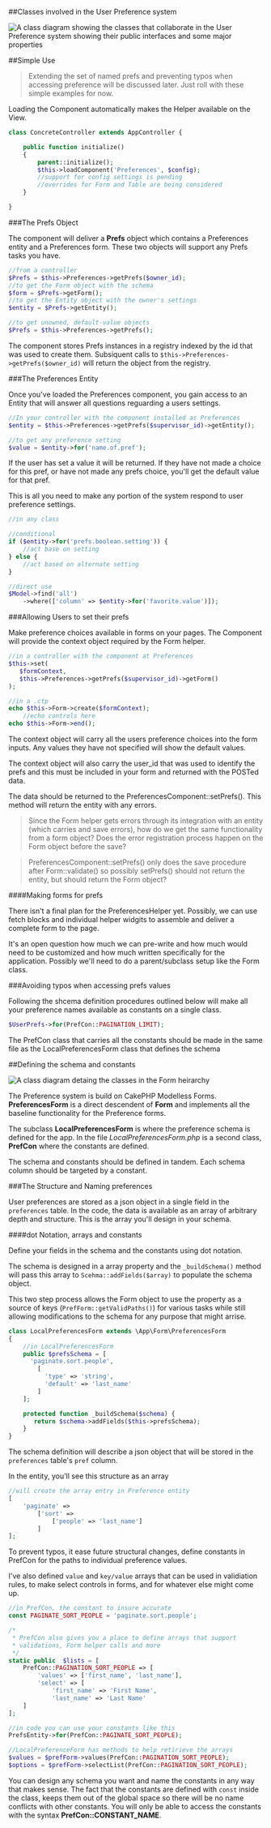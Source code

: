 ##Classes involved in the User Preference system

![A class diagram showing the classes that collaborate in the User Preference system showing their public interfaces and some major properties](/img/images/image/708e8e4b-a00e-42b0-a5a0-a74b7921b08b/classes-in-preference-sys.png "Classes in the Preferences system and their basic associations")

##Simple Use

>Extending the set of named prefs and preventing typos when accessing preference will be discussed later. Just roll with these simple examples for now.

Loading the Component automatically makes the Helper available on the View.

```php
class ConcreteController extends AppController {

    public function initialize()
    {
        parent::initialize();
        $this->loadComponent('Preferences', $config);
        //support for config settings is pending
        //overrides for Form and Table are being considered
    }

}
```

###The Prefs Object

The component will deliver a **Prefs** object which contains a Preferences entity and a Preferences form. These two objects will support any Prefs tasks you have.

```php
//from a controller
$Prefs = $this->Preferences->getPrefs($owner_id);
//to get the Form object with the schema
$form = $Prefs->getForm();
//to get the Entity object with the owner's settings
$entity = $Prefs->getEntity();

//to get unowned, default-value objects
$Prefs = $this->Preferences->getPrefs();
```

The component stores Prefs instances in a registry indexed by the id that was used to create them. Subsiquent calls to `$this->Preferences->getPrefs($owner_id)` will return the object from the registry.

###The Preferences Entity

Once you've loaded the Preferences component, you gain access to an Entity that will answer all questions reguarding a users settings.

```php
//In your controller with the component installed as Preferences
$entity = $this->Preferences->getPrefs($supervisor_id)->getEntity();

//to get any preference setting
$value = $entity->for('name.of.pref');
```

If the user has set a value it will be returned. If they have not made a choice for this pref, or have not made any prefs choice, you'll get the default value for that pref.

This is all you need to make any portion of the system respond to user preference settings.

```php
//in any class

//conditional
if ($entity->for('prefs.boolean.setting')) {
    //act base on setting
} else {
    //act based on alternate setting
}

//direct use
$Model->find('all')
    ->where(['column' => $entity->for('favorite.value')]);
```

###Allowing Users to set their prefs

Make preference choices available in forms on your pages. The Component will provide the context object required by the Form helper.

```php
//in a controller with the component at Preferences
$this->set(
   $formContext,
   $this->Preferences->getPrefs($supervisor_id)->getForm()
);

//in a .ctp
echo $this->Form->create($formContext);
    //echo controls here
echo $this->Form->end();
```

The context object will carry all the users preference choices into the form inputs. Any values they have not specified will show the default values.

The context object will also carry the user_id that was used to identify the prefs and this must be included in your form and returned with the POSTed data.

The data should be returned to the PreferencesComponent::setPrefs(). This method will return the entity with any errors.

>Since the Form helper gets errors through its integration with an entity (which carries and save errors), how do we get the same functionality from a form object? Does the error registration process happen on the Form object before the save?

>PreferencesComponent::setPrefs() only does the save procedure after Form::validate() so possibly setPrefs() should not return the entity, but should return the Form object?

####Making forms for prefs

There isn't a final plan for the PreferencesHelper yet. Possibly, we can use fetch blocks and individual helper widgits to assemble and deliver a complete form to the page.

It's an open question how much we can pre-write and how much would need to be customized and how much written specifically for the application. Possibly we'll need to do a parent/subclass setup like the Form class.

###Avoiding typos when accessing prefs values

Following the shcema definition procedures outlined below will make all your preference names available as constants on a single class.

```php
$UserPrefs->for(PrefCon::PAGINATION_LIMIT);
```

The PrefCon class that carries all the constants should be made in the same file as the LocalPreferencesForm class that defines the schema

##Defining the schema and constants

![A class diagram detaing the classes in the Form heirarchy](/img/images/image/b5a11a6a-6ad8-4d5e-9342-2adb81622b67/preference_form_heirarchy.png "Focusing on the classes in the Form heriarchy")

The Preference system is build on CakePHP Modelless Forms. **PreferencesForm** is a direct descendent of **Form** and implements all the baseline functionality for the Preference forms.

The subclass **LocalPreferencesForm** is where the preference schema is defined for the app. In the file *LocalPreferencesForm.php* is a second class, **PrefCon** where the constants are defined.

The schema and constants should be defined in tandem. Each schema column should be targeted by a constant.

###The Structure and Naming preferences

User preferences are stored as a json object in a single field in the `preferences` table. In the code, the data is available as an array of arbitrary depth and structure. This is the array you'll design in your schema.

####dot Notation, arrays and constants

Define your fields in the schema and the constants using dot notation.

The schema is designed in a array property and the `_buildSchema()` method will pass this array to `Scehma::addFields($array)` to populate the schema object.

This two step process allows the Form object to use the property as a source of keys (`PrefForm::getValidPaths()`) for various tasks while still allowing modifications to the schema for any purpose that might arrise.

```php
class LocalPreferencesForm extends \App\Form\PreferencesForm
{
    //in LocalPreferencesForm
    public $prefsSchema = [
      'paginate.sort.people',
        [
          'type' => 'string',
          'default' => 'last_name'
        ]
    ];

    protected function _buildSchema($schema) {
       return $schema->addFields($this->prefsSchema);
    }
}
```

The schema definition will describe a json object that will be stored in the `preferences` table's `pref` column.

In the entity, you'll see this structure as an array

```php
//will create the array entry in Preference entity
[
    'paginate' =>
        ['sort' =>
            ['people' => 'last_name']
        ]
];
```
To prevent typos, it ease future structural changes, define constants in PrefCon for the paths to individual preference values.

I've also defined `value` and `key/value` arrays that can be used in validiation rules, to make select controls in forms, and for whatever else might come up.
```php
//in PrefCon, the constant to insure accurate
const PAGINATE_SORT_PEOPLE = 'paginate.sort.people';

/*
 * PrefCon also gives you a place to define arrays that support
 * validations, Form helper calls and more
 */
static public  $lists = [
    PrefCon::PAGINATION_SORT_PEOPLE => [
        'values' => ['first_name', 'last_name'],
        'select' => [
            'first_name' => 'First Name',
            'last_name' => 'Last Name'
    ]
];

//in code you can use your constants like this
PrefsEntity->for(PrefCon::PAGINATE_SORT_PEOPLE);

//LocalPreferenceForm has methods to help retirieve the arrays
$values = $prefForm->values(PrefCon::PAGINATION_SORT_PEOPLE);
$options = $prefForm->selectList(PrefCon::PAGINATION_SORT_PEOPLE);
```

You can design any schema you want and name the constants in any way that makes sense. The fact that the constants are defined with `const` inside the class, keeps them out of the global space so there will be no name conflicts with other constants. You will only be able to access the constants with the syntax **PrefCon::CONSTANT_NAME**.

